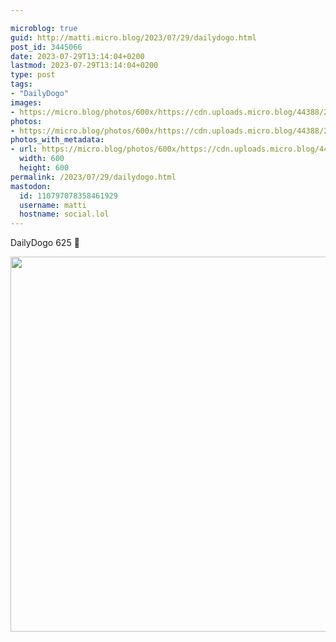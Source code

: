 ```yaml
---

microblog: true
guid: http://matti.micro.blog/2023/07/29/dailydogo.html
post_id: 3445066
date: 2023-07-29T13:14:04+0200
lastmod: 2023-07-29T13:14:04+0200
type: post
tags:
- "DailyDogo"
images:
- https://micro.blog/photos/600x/https://cdn.uploads.micro.blog/44388/2023/29a22fef1ed54fdfb1b784793871b156.jpg
photos:
- https://micro.blog/photos/600x/https://cdn.uploads.micro.blog/44388/2023/29a22fef1ed54fdfb1b784793871b156.jpg
photos_with_metadata:
- url: https://micro.blog/photos/600x/https://cdn.uploads.micro.blog/44388/2023/29a22fef1ed54fdfb1b784793871b156.jpg
  width: 600
  height: 600
permalink: /2023/07/29/dailydogo.html
mastodon:
  id: 110797078358461929
  username: matti
  hostname: social.lol
---
```

DailyDogo 625 🐶

<img src="/media/uploads/2023/29a22fef1ed54fdfb1b784793871b156.jpg" width="600" height="600" alt="" />
